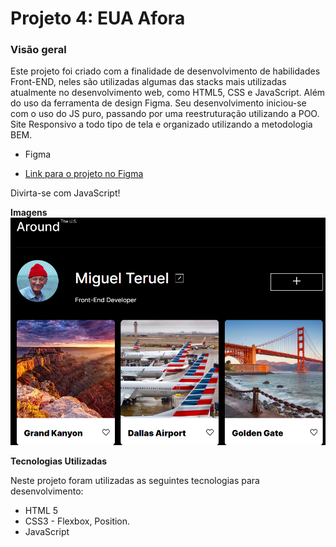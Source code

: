 
# Projeto 4: EUA Afora

  

### Visão geral
Este projeto foi criado com a finalidade de desenvolvimento de habilidades Front-END, neles são utilizadas algumas das stacks mais utilizadas atualmente no desenvolvimento web, como HTML5, CSS e JavaScript. Além do uso da ferramenta de design Figma. Seu desenvolvimento iniciou-se com o uso do JS puro, passando por uma reestruturação utilizando a POO. Site Responsivo a todo tipo de tela e organizado utilizando a metodologia BEM.
  

* Figma

* [Link para o projeto no Figma](https://www.figma.com/file/XfB6BSINvliub43JgKza1e/WEB.-Sprint-4.-Around-The-U.S.-desktop-%2B-mobile-pt)


Divirta-se com JavaScript!


**Imagens**
![Imagem do Projeto](./images/page_preview.png)
  

**Tecnologias Utilizadas**

Neste projeto foram utilizadas as seguintes tecnologias para desenvolvimento:
* HTML 5 
* CSS3 - Flexbox, Position.
* JavaScript

